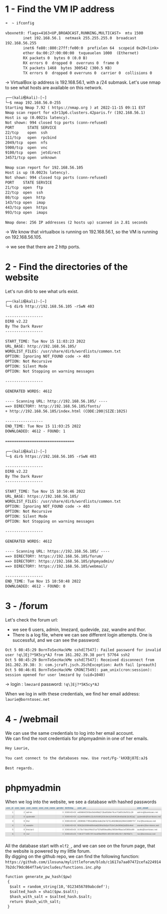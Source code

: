 # 1 - Find the VM IP address

```
➜  ~ ifconfig

vboxnet0: flags=4163<UP,BROADCAST,RUNNING,MULTICAST>  mtu 1500
        inet 192.168.56.1  netmask 255.255.255.0  broadcast 192.168.56.255
        inet6 fe80::800:27ff:fe00:0  prefixlen 64  scopeid 0x20<link>
        ether 0a:00:27:00:00:00  txqueuelen 1000  (Ethernet)
        RX packets 0  bytes 0 (0.0 B)
        RX errors 0  dropped 0  overruns 0  frame 0
        TX packets 1468  bytes 300542 (300.5 KB)
        TX errors 0  dropped 0 overruns 0  carrier 0  collisions 0

```

-> VirtualBox ip address is 192.168.56.1, with a /24 submask.
Let's use nmap to see what hosts are available on this network.
```
┌──(kali㉿kali)-[~]
└─$ nmap 192.168.56.0-255
Starting Nmap 7.92 ( https://nmap.org ) at 2022-11-15 09:11 EST
Nmap scan report for e3r13p6.clusters.42paris.fr (192.168.56.1)
Host is up (0.0021s latency).
Not shown: 994 closed tcp ports (conn-refused)
PORT      STATE SERVICE
22/tcp    open  ssh
111/tcp   open  rpcbind
2049/tcp  open  nfs
5900/tcp  open  vnc
9100/tcp  open  jetdirect
34571/tcp open  unknown

Nmap scan report for 192.168.56.105
Host is up (0.0023s latency).
Not shown: 994 closed tcp ports (conn-refused)
PORT    STATE SERVICE
21/tcp  open  ftp
22/tcp  open  ssh
80/tcp  open  http
143/tcp open  imap
443/tcp open  https
993/tcp open  imaps

Nmap done: 256 IP addresses (2 hosts up) scanned in 2.81 seconds
```  
-> We know that virtualbox is running on 192.168.56.1, so the VM is running on 192.168.56.105.

-> we see that there are 2 http ports.

# 2 - Find the directories of the website

Let's run dirb to see what urls exist.

```
┌──(kali㉿kali)-[~]
└─$ dirb http://192.168.56.105 -rSwN 403 

-----------------
DIRB v2.22    
By The Dark Raver
-----------------

START_TIME: Tue Nov 15 11:03:23 2022
URL_BASE: http://192.168.56.105/
WORDLIST_FILES: /usr/share/dirb/wordlists/common.txt
OPTION: Ignoring NOT_FOUND code -> 403
OPTION: Not Recursive
OPTION: Silent Mode
OPTION: Not Stopping on warning messages

-----------------

GENERATED WORDS: 4612

---- Scanning URL: http://192.168.56.105/ ----
==> DIRECTORY: http://192.168.56.105/fonts/
+ http://192.168.56.105/index.html (CODE:200|SIZE:1025)

-----------------
END_TIME: Tue Nov 15 11:03:25 2022
DOWNLOADED: 4612 - FOUND: 1

===============================

┌──(kali㉿kali)-[~]
└─$ dirb https://192.168.56.105 -rSwN 403

-----------------
DIRB v2.22    
By The Dark Raver
-----------------

START_TIME: Tue Nov 15 10:50:46 2022
URL_BASE: https://192.168.56.105/
WORDLIST_FILES: /usr/share/dirb/wordlists/common.txt
OPTION: Ignoring NOT_FOUND code -> 403
OPTION: Not Recursive
OPTION: Silent Mode
OPTION: Not Stopping on warning messages

-----------------

GENERATED WORDS: 4612

---- Scanning URL: https://192.168.56.105/ ----
==> DIRECTORY: https://192.168.56.105/forum/
==> DIRECTORY: https://192.168.56.105/phpmyadmin/
==> DIRECTORY: https://192.168.56.105/webmail/

-----------------
END_TIME: Tue Nov 15 10:50:48 2022
DOWNLOADED: 4612 - FOUND: 0

```

# 3 - /forum

Let's check the forum url:
- we see 6 users, admin, lmezard, qudevide, zaz, wandre and thor.
- There is a log file, where we can see different login attempts. One is successful, and we can see the password:  
```
Oct 5 08:45:29 BornToSecHackMe sshd[7547]: Failed password for invalid user !q\]Ej?*5K5cy*AJ from 161.202.39.38 port 57764 ssh2
Oct 5 08:45:29 BornToSecHackMe sshd[7547]: Received disconnect from 161.202.39.38: 3: com.jcraft.jsch.JSchException: Auth fail [preauth]
Oct 5 08:46:01 BornToSecHackMe CRON[7549]: pam_unix(cron:session): session opened for user lmezard by (uid=1040)
```

-> login : `lmezard`
password: `!q\]Ej?*5K5cy*AJ`

When we log in with these credentials, we find her email address: `laurie@borntosec.net`

# 4 - /webmail

We can use the same credentials to log into her email account.  
We can find the root credentials for phpmyadmin in one of her emails.  

```
Hey Laurie,

You cant connect to the databases now. Use root/Fg-'kKXBj87E:aJ$

Best regards.
```

# phpmyadmin

When we log into the website, we see a database with hashed passwords  
![hashed_pwd](./misc/Screenshot%20from%202022-11-16%2014-23-21.png)  

All the database start with `mlf2_`, and we can see on the forum page, that the website is powered by my little forum.  
By digging on the github repo, we can find the following function:  
`https://github.com/ilosuna/mylittleforum/blob/c1617a7aa07472cefa2249147b2dc79dc864f7a4/includes/functions.inc.php`  

```
function generate_pw_hash($pw)
 {
  $salt = random_string(10,'0123456789abcdef');
  $salted_hash = sha1($pw.$salt);
  $hash_with_salt = $salted_hash.$salt;
  return $hash_with_salt;
 }
```

